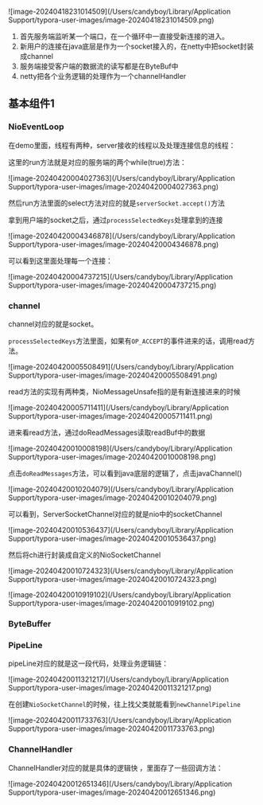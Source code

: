 ![image-20240418231014509](/Users/candyboy/Library/Application Support/typora-user-images/image-20240418231014509.png)

1. 首先服务端监听某一个端口，在一个循环中一直接受新连接的进入。
2. 新用户的连接在java底层是作为一个socket接入的，在netty中把socket封装成channel
3. 服务端接受客户端的数据流的读写都是在ByteBuf中
4. netty把各个业务逻辑的处理作为一个channelHandler

## 基本组件1

### NioEventLoop

在demo里面，线程有两种，server接收的线程以及处理连接信息的线程：

这里的run方法就是对应的服务端的两个while(true)方法：

![image-20240420004027363](/Users/candyboy/Library/Application Support/typora-user-images/image-20240420004027363.png)

然后run方法里面的select方法对应的就是`serverSocket.accept()`方法

拿到用户端的socket之后，通过`processSelectedKeys`处理拿到的连接

![image-20240420004346878](/Users/candyboy/Library/Application Support/typora-user-images/image-20240420004346878.png)

可以看到这里面处理每一个连接：

![image-20240420004737215](/Users/candyboy/Library/Application Support/typora-user-images/image-20240420004737215.png)

### channel

channel对应的就是socket。

`processSelectedKeys`方法里面，如果有`OP_ACCEPT`的事件进来的话，调用read方法。

![image-20240420005508491](/Users/candyboy/Library/Application Support/typora-user-images/image-20240420005508491.png)

read方法的实现有两种类，NioMessageUnsafe指的是有新连接进来的时候

![image-20240420005711411](/Users/candyboy/Library/Application Support/typora-user-images/image-20240420005711411.png)

进来看read方法，通过doReadMessages读取readBuf中的数据

![image-20240420010008198](/Users/candyboy/Library/Application Support/typora-user-images/image-20240420010008198.png)

点击`doReadMessages`方法，可以看到java底层的逻辑了，点击javaChannel()

![image-20240420010204079](/Users/candyboy/Library/Application Support/typora-user-images/image-20240420010204079.png)

可以看到，ServerSocketChannel对应的就是nio中的socketChannel

![image-20240420010536437](/Users/candyboy/Library/Application Support/typora-user-images/image-20240420010536437.png)

然后将ch进行封装成自定义的NioSocketChannel

![image-20240420010724323](/Users/candyboy/Library/Application Support/typora-user-images/image-20240420010724323.png)

![image-20240420010919102](/Users/candyboy/Library/Application Support/typora-user-images/image-20240420010919102.png)

### ByteBuffer

### PipeLine

pipeLine对应的就是这一段代码，处理业务逻辑链：

![image-20240420011321217](/Users/candyboy/Library/Application Support/typora-user-images/image-20240420011321217.png)

 在创建`NioSocketChannel`的时候，往上找父类就能看到`newChannelPipeline`

![image-20240420011733763](/Users/candyboy/Library/Application Support/typora-user-images/image-20240420011733763.png)

### ChannelHandler

ChannelHandler对应的就是具体的逻辑快 ，里面存了一些回调方法：

![image-20240420012651346](/Users/candyboy/Library/Application Support/typora-user-images/image-20240420012651346.png)
